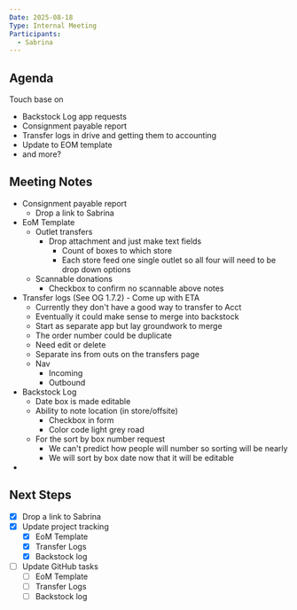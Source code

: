 ```yaml
---
Date: 2025-08-18
Type: Internal Meeting
Participants:
  - Sabrina
---
```


## Agenda
Touch base on
- Backstock Log app requests
- Consignment payable report
- Transfer logs in drive and getting them to accounting
- Update to EOM template
- and more?

## Meeting Notes
- Consignment payable report
	- Drop a link to Sabrina
- EoM Template
	- Outlet transfers
		- Drop attachment and just make text fields
			- Count of boxes to which store
			- Each store feed one single outlet so all four will need to be drop down options
	- Scannable donations
		- Checkbox to confirm no scannable above notes
- Transfer logs (See OG 1.7.2) - Come up with ETA
	- Currently they don't have a good way to transfer to Acct
	- Eventually it could make sense to merge into backstock
	- Start as separate app but lay groundwork to merge
	- The order number could be duplicate
	- Need edit or delete
	- Separate ins from outs on the transfers page
	- Nav
		- Incoming
		- Outbound
- Backstock Log
	- Date box is made editable
	- Ability to note location (in store/offsite)
		- Checkbox in form
		- Color code light grey road
	- For the sort by box number request
		- We can't predict how people will number so sorting will be nearly
		- We will sort by box date now that it will be editable
- 


## Next Steps
- [x] Drop a link to Sabrina
- [x] Update project tracking
	- [x] EoM Template
	- [x] Transfer Logs
	- [x] Backstock log
- [ ] Update GitHub tasks
	- [ ] EoM Template
	- [ ] Transfer Logs
	- [ ] Backstock log